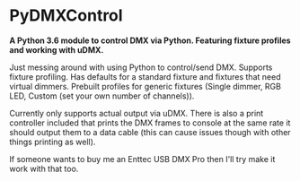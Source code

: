 # PyDMXControl
**A Python 3.6 module to control DMX via Python. Featuring fixture profiles and working with uDMX.**

Just messing around with using Python to control/send DMX.
Supports fixture profiling. Has defaults for a standard fixture and fixtures that need virtual dimmers.
Prebuilt profiles for generic fixtures (Single dimmer, RGB LED, Custom (set your own number of channels)).

Currently only supports actual output via uDMX.
There is also a print controller included that prints the DMX frames to console at the same rate it should output them to a data cable (this can cause issues though with other things printing as well).

If someone wants to buy me an Enttec USB DMX Pro then I'll try make it work with that too.
